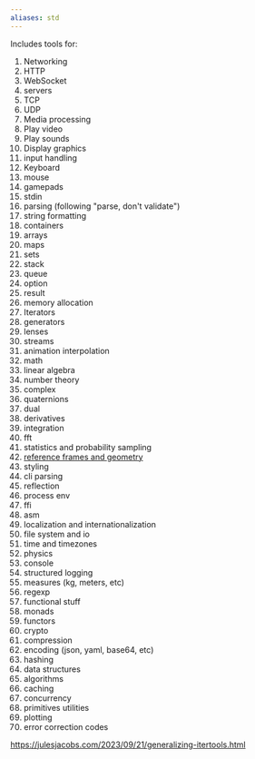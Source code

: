 ```yaml
---
aliases: std
---
```


Includes tools for:
1. Networking
  1. HTTP
  2. WebSocket
  3. servers
  4. TCP
  5. UDP
2. Media processing
  1. Play video
  2. Play sounds
  3. Display graphics
3. input handling
  1. Keyboard
  2. mouse
  3. gamepads
  4. stdin
4. parsing (following "parse, don't validate")
5. string formatting
6. containers
  1. arrays
  2. maps
  3. sets
  4. stack
  5. queue
  6. option
  7. result
7. memory allocation
8. Iterators
9.  generators
10. lenses
11. streams
12. animation interpolation
13. math
  1. linear algebra
  2. number theory
  3. complex
  4. quaternions
  5. dual
  6. derivatives
  7. integration
  8. fft
  9. statistics and probability sampling
  10. [reference frames and geometry](https://www.cs.cornell.edu/~asampson/blog/gator.html)
14. styling
15. cli parsing
16. reflection 
17. process env
18. ffi
19. asm
20. localization and internationalization 
21. file system and io
22. time and timezones
23. physics
24. console
25. structured logging
26. measures (kg, meters, etc)
27. regexp
28. functional stuff
  1. monads
  2. functors
29. crypto
30. compression
31. encoding (json, yaml, base64, etc)
32. hashing
33. data structures
34. algorithms
35. caching
36. concurrency
37. primitives utilities
38. plotting
39. error correction codes

https://julesjacobs.com/2023/09/21/generalizing-itertools.html